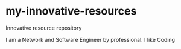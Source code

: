 # my-innovative-resources
Innovative resource repository

I am a Network and Software Engineer by professional. I like Coding
